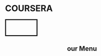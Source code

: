 # COURSERA<!DOCTYPE html>
<html>
<head>
<meta charset="utf-8">
<title>/yourelliubld gthuhlotrepo-nome/rnoclule2-solution/  </title>
<style>



       h1{width:550px;
		height: 300px;
		background-color: blue;
		top:260px;}
	#hal1{
		border:3px solid black;
		
		margin-left: 900px;
		margin-right:50px;
		margin-top: 150px;
		background-color:#C39BD3;
			}
			#hal2{
        border:3px solid black;
		margin-left: 460px;
		margin-right:500px;
		margin-top: -230px;
		background-color: #C39BD3	;
		
			}
			#hal3{border:3px solid black;
		margin-left: 20px;
		margin-right:935px;
		margin-top: -240px;
		background-color: #C39BD3;
		

			}
			
			p{
				width:100px;
		height: 50px;
		border :3px solid black;}

	#p1{
		
		margin-left:1195px;
	margin-top: -250px;
		font-size: 30px;
	}
	#p1{
		background-color:#F7DC6F;
	}
	#p2
	{
		background-color:#A52A2A;
	margin-top: -75px;
		margin-left:743px;
		font-size: 30px
	}
	#p3{
		background-color:pink;
		margin-left:309px;
		margin-top: -85px;
		font-size: 30px
	}
	
</style></head>


<body>
	<h2 style="text-align: center">our Menu</h2>
	<div id="contain">
         <h3 id="hal1"><br></br><br></br>lorem ipsum dolor sit omet, consectetur odipisicing elit, sed do eiusmod tempor incididunt ut labore et dolore magno oliquo. Ut enim od minim veniom, quis nostrud exercitation ullamco loboris nisi ut oliquip ex ea commodo consequal. </h3>

          <h3 id ="hal2"><br></br><br></br>lorem ipsum dolor sit omet, consectetur odipisicing elit, sed do eiusmod tempor incididunt ut labore et dolore magno oliquo. Ut enim od minim veniom, quis nostrud exercitation ullamco loboris nisi ut oliquip ex ea commodo consequal. </h3>

          <h3 id ="hal3"><br></br><br></br>lorem ipsum dolor sit omet, consectetur odipisicing elit, sed do eiusmod tempor incididunt ut labore et dolore magno oliquo. Ut enim od minim veniom, quis nostrud exercitation ullamco loboris nisi ut oliquip ex ea commodo consequal. </h3>

         <p id="p1">Soshi</p>
         <p id ="p2">beef</p>
         <p id ="p3">Chicken</p>


	 </body></html>
